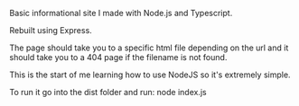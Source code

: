 Basic informational site I made with Node.js and Typescript.

Rebuilt using Express.

The page should take you to a specific html file depending on the url and it should take you to a 404 page if the filename is not found.

This is the start of me learning how to use NodeJS so it's extremely simple.

To run it go into the dist folder and run:
node index.js
